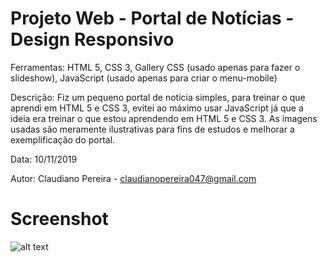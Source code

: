 # Projeto Web - Portal de Notícias - Design Responsivo

Ferramentas: HTML 5, CSS 3, Gallery CSS (usado apenas para fazer o slideshow), JavaScript (usado apenas para criar o menu-mobile)

Descrição: Fiz um pequeno portal de notícia simples, para treinar o que aprendi em HTML 5 e CSS 3, evitei ao máximo usar JavaScript já que a ideia era treinar o que estou aprendendo em HTML 5 e CSS 3. As imagens usadas são meramente ilustrativas para fins de estudos e melhorar a exemplificação do portal.

Data: 10/11/2019

Autor: Claudiano Pereira - claudianopereira047@gmail.com

# Screenshot

![alt text](https://i.imgur.com/p24OJ5y.png)
